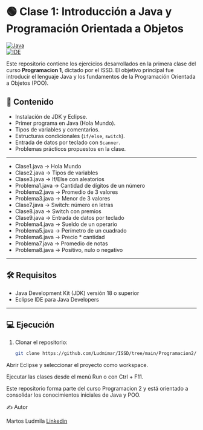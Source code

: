 # 🟢  Clase 1: Introducción a Java y Programación Orientada a Objetos

[![Java](https://img.shields.io/badge/Java-ED8B00?style=for-the-badge&logo=java&logoColor=white)](https://www.java.com/)  
[![IDE](https://img.shields.io/badge/IDE-IntelliJ%20IDEA-000?style=for-the-badge&logo=intellij-idea&logoColor=white)](https://www.jetbrains.com/idea/)

Este repositorio contiene los ejercicios desarrollados en la primera clase del curso **Programacion 1**, dictado por el ISSD. El objetivo principal fue introducir el lenguaje Java y los fundamentos de la Programación Orientada a Objetos (POO).

## 📂 Contenido

- Instalación de JDK y Eclipse.
- Primer programa en Java (Hola Mundo).
- Tipos de variables y comentarios.
- Estructuras condicionales (`if/else`, `switch`).
- Entrada de datos por teclado con `Scanner`.
- Problemas prácticos propuestos en la clase.

---

- Clase1.java → Hola Mundo
- Clase2.java → Tipos de variables
- Clase3.java → If/Else con aleatorios
- Problema1.java → Cantidad de dígitos de un número
- Problema2.java → Promedio de 3 valores
- Problema3.java → Menor de 3 valores
- Clase7.java → Switch: número en letras
- Clase8.java → Switch con premios
- Clase9.java → Entrada de datos por teclado
- Problema4.java → Sueldo de un operario
- Problema5.java → Perímetro de un cuadrado
- Problema6.java → Precio * cantidad
- Problema7.java → Promedio de notas
- Problema8.java → Positivo, nulo o negativo

---

## 🛠 Requisitos

- Java Development Kit (JDK) versión 18 o superior
- Eclipse IDE para Java Developers

---


## 💻 Ejecución

1. Clonar el repositorio:
   ```bash
   git clone https://github.com/Ludmimar/ISSD/tree/main/Programacion2/Clase1
    ```
Abrir Eclipse y seleccionar el proyecto como workspace.

Ejecutar las clases desde el menú Run o con Ctrl + F11.

Este repositorio forma parte del curso Programacion 2 y está orientado a consolidar los conocimientos iniciales de Java y POO.


✍️ Autor

Martos Ludmila  [Linkedin](https://www.linkedin.com/in/ludmimar89/)
